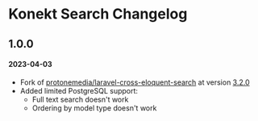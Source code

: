 # Konekt Search Changelog

## 1.0.0
#### 2023-04-03

- Fork of [protonemedia/laravel-cross-eloquent-search](https://github.com/protonemedia/laravel-cross-eloquent-search) at version [3.2.0](https://github.com/protonemedia/laravel-cross-eloquent-search/tree/3.2.0)
- Added limited PostgreSQL support:
  - Full text search doesn't work
  - Ordering by model type doesn't work
